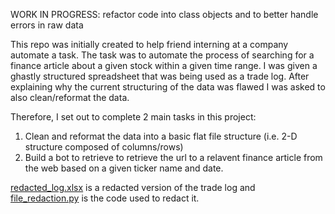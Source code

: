 WORK IN PROGRESS: refactor code into class objects and to better handle errors in raw data

This repo was initially created to help friend interning at a company automate a task. The task was to automate the process of searching for a finance article about 
a given stock within a given time range. I was given a ghastly structured spreadsheet that was being used as a trade log. After explaining why
the current structuring of the data was flawed I was asked to also clean/reformat the data. 

Therefore, I set out to complete 2 main tasks in this project:

1) Clean and reformat the data into a basic flat file structure (i.e. 2-D structure composed of columns/rows)
2) Build a bot to retrieve to retrieve the url to a relavent finance article from the web based on a given ticker name and date.


[redacted_log.xlsx](https://github.com/agarcia50S/SideProjects/blob/master/redacted_log.xlsx) is a redacted version of the trade log and [file_redaction.py](https://github.com/agarcia50S/SideProjects/file_redaction.py) is the code used to redact it.
